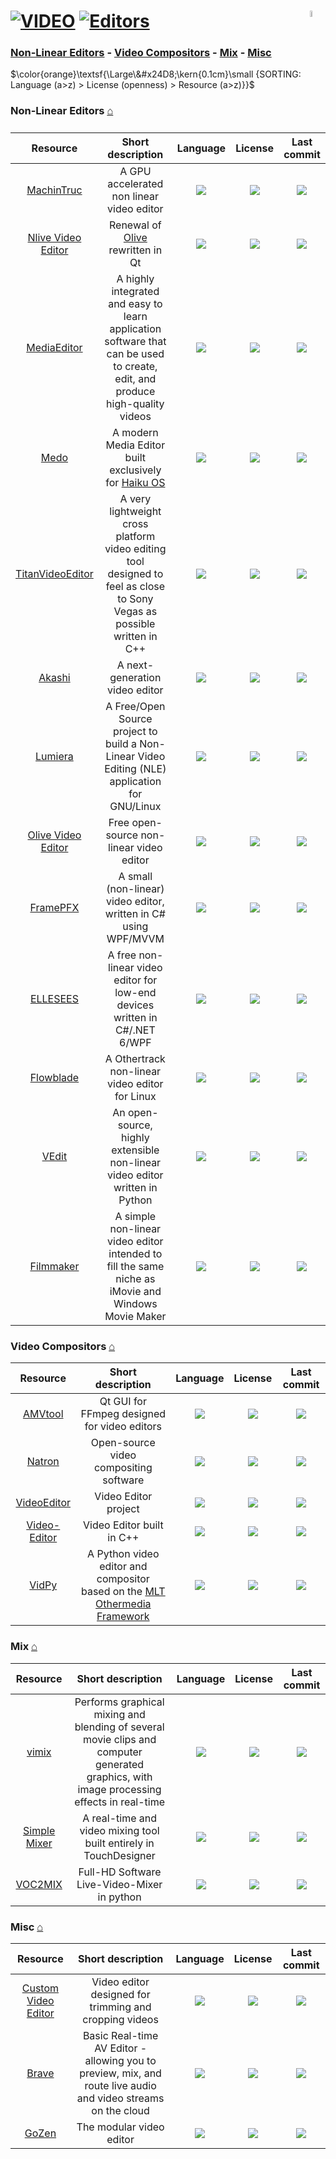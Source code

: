 # [![VIDEO](https://flat.badgen.net/badge/HyMPS/VIDEO/green?scale=1.8)](https://github.com/forart/HyMPS#-1 "VIDEO section") [![Editors](https://flat.badgen.net/badge/HyMPS/Editors/blue?scale=1.8&label=)](https://github.com/forart/HyMPS/blob/main/Video/Editors.md#-- "Editors page") <img align="right" alt="stable" src="https://user-images.githubusercontent.com/171307/210727719-14b940a2-d1dc-4991-b6a4-7add74463ce8.png" width="5%" />

### [Non-Linear Editors](#non-linear-editors-) - [Video Compositors](#video-compositors-) - [Mix](#mix-) - [Misc](#misc-)

$\color{orange}\textsf{\Large\&#x24D8;\kern{0.1cm}\small {SORTING: Language (a>z) > License (openness) > Resource (a>z)}}$ 

### Non-Linear Editors [⌂](#--)
|Resource|Short description|Language|License|Last commit|
|:-:|:-:|:-:|:-:|:-:|
|[MachinTruc](https://github.com/hftom/MachinTruc#readme)|A GPU accelerated non linear video editor|[![](https://img.shields.io/github/languages/top/hftom/MachinTruc?color=pink&style=flat-square)](https://github.com/hftom/MachinTruc/graphs/contributors)|[![](https://flat.badgen.net/github/license/hftom/MachinTruc?label=)](https://github.com/hftom/MachinTruc/blob/master/LICENSE)|[![](https://img.shields.io/github/last-commit/hftom/MachinTruc?style=flat-square&label=)](https://github.com/hftom/MachinTruc/graphs/code-frequency)|
|[Nlive Video Editor](https://github.com/orange4glace/nlive#readme)|Renewal of [Olive](https://www.olivevideoeditor.org/) rewritten in Qt|[![](https://img.shields.io/github/languages/top/orange4glace/nlive?color=pink&style=flat-square)](https://github.com/orange4glace/nlive/graphs/contributors)|[![](https://flat.badgen.net/github/license/orange4glace/nlive?label=)](https://github.com/orange4glace/nlive/blob/master/LICENSE)|[![](https://img.shields.io/github/last-commit/orange4glace/nlive?style=flat-square&label=)](https://github.com/orange4glace/nlive/graphs/code-frequency)|
|[MediaEditor](https://github.com/opencodewin/MediaEditor#readme)|A highly integrated and easy to learn application software that can be used to create, edit, and produce high-quality videos|[![](https://img.shields.io/github/languages/top/opencodewin/MediaEditor?color=pink&style=flat-square)](https://github.com/opencodewin/MediaEditor/graphs/contributors)|[![](https://flat.badgen.net/github/license/opencodewin/MediaEditor?label=)](https://github.com/opencodewin/MediaEditor/blob/master/LICENSE)|[![](https://img.shields.io/github/last-commit/opencodewin/MediaEditor?style=flat-square&label=)](https://github.com/opencodewin/MediaEditor/graphs/code-frequency)|
|[Medo](https://github.com/smallstepforman/Medo#readme)|A modern Media Editor built exclusively for [Haiku OS](https://www.haiku-os.org/)|[![](https://img.shields.io/github/languages/top/smallstepforman/Medo?color=pink&style=flat-square)](https://github.com/smallstepforman/Medo/graphs/contributors)|[![](https://flat.badgen.net/github/license/smallstepforman/Medo?label=)](https://github.com/smallstepforman/Medo/blob/main/LICENSE)|[![](https://img.shields.io/github/last-commit/smallstepforman/Medo?style=flat-square&label=)](https://github.com/smallstepforman/Medo/graphs/code-frequency)|
|[TitanVideoEditor](https://github.com/Dominicentek/TitanVideoEditor#readme)|A very lightweight cross platform video editing tool designed to feel as close to Sony Vegas as possible written in C++|[![](https://img.shields.io/github/languages/top/Dominicentek/TitanVideoEditor?color=pink&style=flat-square)](https://github.com/Dominicentek/TitanVideoEditor/graphs/contributors)|[![](https://flat.badgen.net/github/license/Dominicentek/TitanVideoEditor?label=)](https://github.com/Dominicentek/TitanVideoEditor/blob/main/LICENSE.txt)|[![](https://img.shields.io/github/last-commit/Dominicentek/TitanVideoEditor/main?style=flat-square&label=)](https://github.com/Dominicentek/TitanVideoEditor/graphs/code-frequency)|
|[Akashi](https://github.com/akashi-org/akashi#readme)|A next-generation video editor|[![](https://img.shields.io/github/languages/top/akashi-org/akashi?color=pink&style=flat-square)](https://github.com/akashi-org/akashi/graphs/contributors)|[![](https://flat.badgen.net/badge/license/Other/blue?label=)](https://github.com/akashi-org/akashi/blob/master/LICENSE.md)|[![](https://img.shields.io/github/last-commit/akashi-org/akashi?style=flat-square&label=)](https://github.com/akashi-org/akashi/graphs/code-frequency)|
|[Lumiera](https://lumiera.org/)|A Free/Open Source project to build a Non-Linear Video Editing (NLE) application for GNU/Linux|[![](https://img.shields.io/github/languages/top/Ichthyostega/Lumiera?color=pink&style=flat-square)](https://github.com/Ichthyostega/Lumiera/graphs/contributors)|[![](https://flat.badgen.net/badge/license/Other/blue?label=)](https://github.com/Ichthyostega/Lumiera/blob/master/LICENSE)|[![](https://img.shields.io/github/last-commit/Ichthyostega/Lumiera?style=flat-square&label=)](https://github.com/Ichthyostega/Lumiera/graphs/code-frequency)|
|[Olive Video Editor](https://www.olivevideoeditor.org/)|Free open-source non-linear video editor|[![](https://img.shields.io/github/languages/top/olive-editor/olive?color=pink&style=flat-square)](https://github.com/olive-editor/olive/graphs/contributors)|[![](https://flat.badgen.net/github/license/olive-editor/olive?label=)](https://github.com/olive-editor/olive/blob/master/LICENSE)|[![](https://img.shields.io/github/last-commit/olive-editor/olive?style=flat-square&label=)](https://github.com/olive-editor/olive/graphs/code-frequency)|
|[FramePFX](https://github.com/AngryCarrot789/FramePFX#readme)|A small (non-linear) video editor, written in C# using WPF/MVVM|[![](https://img.shields.io/github/languages/top/AngryCarrot789/FramePFX?color=pink&style=flat-square)](https://github.com/AngryCarrot789/FramePFX/graphs/contributors)|[![](https://flat.badgen.net/github/license/AngryCarrot789/FramePFX?label=)](https://github.com/AngryCarrot789/FramePFX/blob/master/COPYING.GPLv3)|[![](https://img.shields.io/github/last-commit/AngryCarrot789/FramePFX/master?style=flat-square&label=)](https://github.com/AngryCarrot789/FramePFX/graphs/code-frequency)|
|[ELLESEES](https://github.com/winscripter/ELLESEES#readme)|A free non-linear video editor for low-end devices written in C#/.NET 6/WPF|[![](https://img.shields.io/github/languages/top/winscripter/ELLESEES?color=pink&style=flat-square)](https://github.com/winscripter/ELLESEES/graphs/contributors)|[![](https://flat.badgen.net/github/license/winscripter/ELLESEES?label=)](https://github.com/winscripter/ELLESEES/blob/main/LICENSE)|[![](https://img.shields.io/github/last-commit/winscripter/ELLESEES?style=flat-square&label=)](https://github.com/winscripter/ELLESEES/graphs/code-frequency)|
|[Flowblade](https://jliljebl.github.io/flowblade/)|A Othertrack non-linear video editor for Linux|[![](https://img.shields.io/github/languages/top/jliljebl/flowblade?color=pink&style=flat-square)](https://github.com/jliljebl/flowblade/graphs/contributors)|[![](https://flat.badgen.net/github/license/jliljebl/flowblade?label=)](https://github.com/jliljebl/flowblade/blob/master/LICENSE)|[![](https://img.shields.io/github/last-commit/jliljebl/flowblade?style=flat-square&label=)](https://github.com/jliljebl/flowblade/graphs/code-frequency)|
|[VEdit](https://github.com/NoahGWood/VEdit#readme)|An open-source, highly extensible non-linear video editor written in Python|[![](https://img.shields.io/github/languages/top/NoahGWood/VEdit?color=pink&style=flat-square)](https://github.com/NoahGWood/VEdit/graphs/contributors)|[![](https://flat.badgen.net/github/license/NoahGWood/VEdit?label=)](https://github.com/NoahGWood/VEdit/issues/1)|[![](https://img.shields.io/github/last-commit/NoahGWood/VEdit?style=flat-square&label=)](https://github.com/NoahGWood/VEdit/graphs/code-frequency)|
|[Filmmaker](https://github.com/spocino/filmmaker#readme)|A simple non-linear video editor intended to fill the same niche as iMovie and Windows Movie Maker|[![](https://img.shields.io/github/languages/top/spocino/filmmaker?color=pink&style=flat-square)](https://github.com/spocino/filmmaker/graphs/contributors)|[![](https://flat.badgen.net/github/license/spocino/filmmaker?label=)](https://github.com/spocino/filmmaker/blob/main/LICENSE)|[![](https://img.shields.io/github/last-commit/spocino/filmmaker?style=flat-square&label=)](https://github.com/spocino/filmmaker/graphs/code-frequency)|

### Video Compositors [⌂](#--)
|Resource|Short description|Language|License|Last commit|
|:-:|:-:|:-:|:-:|:-:|
|[AMVtool](https://github.com/l33tmeatwad/AMVtool#readme)|Qt GUI for FFmpeg designed for video editors|[![](https://img.shields.io/github/languages/top/l33tmeatwad/AMVtool?color=pink&style=flat-square)](https://github.com/l33tmeatwad/AMVtool/graphs/contributors)|[![](https://flat.badgen.net/github/license/l33tmeatwad/AMVtool?label=)](https://github.com/l33tmeatwad/AMVtool/blob/master/License)|[![](https://img.shields.io/github/last-commit/l33tmeatwad/AMVtool?style=flat-square&label=)](https://github.com/l33tmeatwad/AMVtool/graphs/code-frequency)|
|[Natron](http://natrongithub.github.io/)|Open-source video compositing software|[![](https://img.shields.io/github/languages/top/NatronGitHub/Natron?color=pink&style=flat-square)](https://github.com/NatronGitHub/Natron/graphs/contributors)|[![](https://flat.badgen.net/github/license/NatronGitHub/Natron?label=)](https://github.com/NatronGitHub/Natron/blob/RB-2.5/LICENSE.txt)|[![](https://img.shields.io/github/last-commit/NatronGitHub/Natron?style=flat-square&label=)](https://github.com/NatronGitHub/Natron/graphs/code-frequency)|
|[VideoEditor](https://github.com/Noa-k-git/VideoEditor#readme)|Video Editor project|[![](https://img.shields.io/github/languages/top/Noa-k-git/VideoEditor?color=pink&style=flat-square)](https://github.com/Noa-k-git/VideoEditor/graphs/contributors)|[![](https://flat.badgen.net/github/license/Noa-k-git/VideoEditor?label=)](https://github.com/Noa-k-git/VideoEditor/issues/2)|[![](https://img.shields.io/github/last-commit/Noa-k-git/VideoEditor?style=flat-square&label=)](https://github.com/Noa-k-git/VideoEditor/graphs/code-frequency)|
|[Video-Editor](https://github.com/NajeebUllah161/Video-Editor#readme)|Video Editor built in C++ |[![](https://img.shields.io/github/languages/top/NajeebUllah161/Video-Editor?color=pink&style=flat-square)](https://github.com/NajeebUllah161/Video-Editor/graphs/contributors)|[![](https://flat.badgen.net/github/license/NajeebUllah161/Video-Editor?label=)](https://github.com/NajeebUllah161/Video-Editor/issues/2)|[![](https://img.shields.io/github/last-commit/NajeebUllah161/Video-Editor?style=flat-square&label=)](https://github.com/NajeebUllah161/Video-Editor/graphs/code-frequency)|
|[VidPy](https://antiboredom.github.io/vidpy/)|A Python video editor and compositor based on the [MLT Othermedia Framework](https://www.mltframework.org/)|[![](https://img.shields.io/github/languages/top/antiboredom/vidpy?color=pink&style=flat-square)](https://github.com/antiboredom/vidpy/graphs/contributors)|[![](https://flat.badgen.net/github/license/antiboredom/vidpy?label=)](https://github.com/antiboredom/vidpy/blob/master/LICENSE)|[![](https://img.shields.io/github/last-commit/antiboredom/vidpy?style=flat-square&label=)](https://github.com/antiboredom/vidpy/graphs/code-frequency)|

### Mix [⌂](#--)
|Resource|Short description|Language|License|Last commit|
|:-:|:-:|:-:|:-:|:-:|
|[vimix](https://github.com/brunoherbelin/vimix#readme)|Performs graphical mixing and blending of several movie clips and computer generated graphics, with image processing effects in real-time|[![](https://img.shields.io/github/languages/top/brunoherbelin/vimix?color=pink&style=flat-square)](https://github.com/brunoherbelin/vimix/graphs/contributors)|[![](https://flat.badgen.net/github/license/brunoherbelin/vimix?label=)](https://github.com/brunoherbelin/vimix/blob/master/LICENSE)|[![](https://img.shields.io/github/last-commit/brunoherbelin/vimix?style=flat-square&label=)](https://github.com/brunoherbelin/vimix/graphs/code-frequency)|
|[Simple Mixer](https://github.com/Richard-Burns/SimpleMixer#readme)|A real-time and video mixing tool built entirely in TouchDesigner|[![](https://img.shields.io/github/languages/top/Richard-Burns/SimpleMixer?color=pink&style=flat-square)](https://github.com/Richard-Burns/SimpleMixer/graphs/contributors)|[![](https://flat.badgen.net/github/license/Richard-Burns/SimpleMixer?label=)](https://github.com/Richard-Burns/SimpleMixer/blob/master/LICENSE)|[![](https://img.shields.io/github/last-commit/Richard-Burns/SimpleMixer?style=flat-square&label=)](https://github.com/Richard-Burns/SimpleMixer/graphs/code-frequency)|
|[VOC2MIX](https://github.com/voc/voctomix#readme)|Full-HD Software Live-Video-Mixer in python|[![](https://img.shields.io/github/languages/top/voc/voctomix?color=pink&style=flat-square)](https://github.com/voc/voctomix/graphs/contributors)|[![](https://flat.badgen.net/github/license/voc/voctomix?label=)](https://github.com/voc/voctomix/blob/main/LICENSE.txt)|[![](https://img.shields.io/github/last-commit/voc/voctomix?style=flat-square&label=)](https://github.com/voc/voctomix/graphs/code-frequency)|


### Misc [⌂](#--)
|Resource|Short description|Language|License|Last commit|
|:-:|:-:|:-:|:-:|:-:|
|[Custom Video Editor](https://github.com/joec05/custom_video_editor#readme)|Video editor designed for trimming and cropping videos|[![](https://img.shields.io/github/languages/top/joec05/custom_video_editor?color=pink&style=flat-square)](https://github.com/joec05/custom_video_editor/graphs/contributors)|[![](https://flat.badgen.net/github/license/joec05/custom_video_editor?label=)](https://github.com/joec05/custom_video_editor/blob/master/LICENSE)|[![](https://img.shields.io/github/last-commit/joec05/custom_video_editor/master?style=flat-square&label=)](https://github.com/joec05/custom_video_editor/graphs/code-frequency)|
|[Brave](https://github.com/bbc/brave#readme)|Basic Real-time AV Editor - allowing you to preview, mix, and route live audio and video streams on the cloud|[![](https://img.shields.io/github/languages/top/bbc/brave?color=pink&style=flat-square)](https://github.com/bbc/brave/graphs/contributors)|[![](https://flat.badgen.net/github/license/bbc/brave?label=)](https://github.com/bbc/brave/blob/master/LICENSE)|[![](https://img.shields.io/github/last-commit/bbc/brave/master?style=flat-square&label=)](https://github.com/bbc/brave/graphs/code-frequency)|
|[GoZen](https://github.com/voylin/GoZen#readme)|The modular video editor|[![](https://img.shields.io/github/languages/top/voylin/GoZen?color=pink&style=flat-square)](https://github.com/voylin/GoZen/graphs/contributors)|[![](https://flat.badgen.net/github/license/voylin/GoZen?label=)](https://github.com/voylin/GoZen/blob/master/LICENSE)|[![](https://img.shields.io/github/last-commit/voylin/GoZen/master?style=flat-square&label=)](https://github.com/voylin/GoZen/graphs/code-frequency)|
